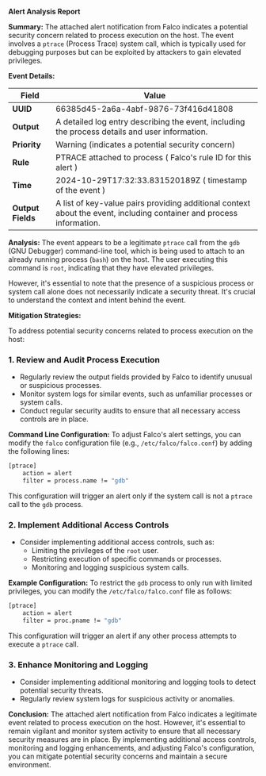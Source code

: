 **Alert Analysis Report**

**Summary:**
The attached alert notification from Falco indicates a potential security concern related to process execution on the host. The event involves a `ptrace` (Process Trace) system call, which is typically used for debugging purposes but can be exploited by attackers to gain elevated privileges.

**Event Details:**

| Field | Value |
| --- | --- |
| **UUID** | 66385d45-2a6a-4abf-9876-73f416d41808 |
| **Output** | A detailed log entry describing the event, including the process details and user information. |
| **Priority** | Warning (indicates a potential security concern) |
| **Rule** | PTRACE attached to process ( Falco's rule ID for this alert ) |
| **Time** | 2024-10-29T17:32:33.831520189Z ( timestamp of the event ) |
| **Output Fields** | A list of key-value pairs providing additional context about the event, including container and process information. |

**Analysis:**
The event appears to be a legitimate `ptrace` call from the `gdb` (GNU Debugger) command-line tool, which is being used to attach to an already running process (`bash`) on the host. The user executing this command is `root`, indicating that they have elevated privileges.

However, it's essential to note that the presence of a suspicious process or system call alone does not necessarily indicate a security threat. It's crucial to understand the context and intent behind the event.

**Mitigation Strategies:**

To address potential security concerns related to process execution on the host:

### 1. Review and Audit Process Execution

* Regularly review the output fields provided by Falco to identify unusual or suspicious processes.
* Monitor system logs for similar events, such as unfamiliar processes or system calls.
* Conduct regular security audits to ensure that all necessary access controls are in place.

**Command Line Configuration:**
To adjust Falco's alert settings, you can modify the `falco` configuration file (e.g., `/etc/falco/falco.conf`) by adding the following lines:

```bash
[ptrace]
    action = alert
    filter = process.name != "gdb"
```

This configuration will trigger an alert only if the system call is not a `ptrace` call to the `gdb` process.

### 2. Implement Additional Access Controls

* Consider implementing additional access controls, such as:
	+ Limiting the privileges of the `root` user.
	+ Restricting execution of specific commands or processes.
	+ Monitoring and logging suspicious system calls.

**Example Configuration:**
To restrict the `gdb` process to only run with limited privileges, you can modify the `/etc/falco/falco.conf` file as follows:

```bash
[ptrace]
    action = alert
    filter = proc.pname != "gdb"
```

This configuration will trigger an alert if any other process attempts to execute a `ptrace` call.

### 3. Enhance Monitoring and Logging

* Consider implementing additional monitoring and logging tools to detect potential security threats.
* Regularly review system logs for suspicious activity or anomalies.

**Conclusion:**
The attached alert notification from Falco indicates a legitimate event related to process execution on the host. However, it's essential to remain vigilant and monitor system activity to ensure that all necessary security measures are in place. By implementing additional access controls, monitoring and logging enhancements, and adjusting Falco's configuration, you can mitigate potential security concerns and maintain a secure environment.